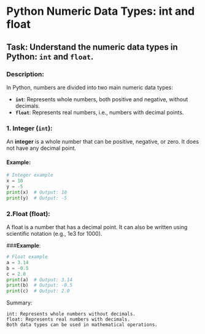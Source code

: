 # Python Numeric Data Types: int and float

## **Task**: Understand the numeric data types in Python: `int` and `float`.

### **Description**:
In Python, numbers are divided into two main numeric data types:
- **`int`**: Represents whole numbers, both positive and negative, without decimals.
- **`float`**: Represents real numbers, i.e., numbers with decimal points.

### **1. Integer (`int`)**:
An **integer** is a whole number that can be positive, negative, or zero. It does not have any decimal point.

#### **Example**:
```python
# Integer example
x = 10
y = -5
print(x)  # Output: 10
print(y)  # Output: -5
```
### 2.Float (float):
A float is a number that has a decimal point. It can also be written using scientific notation (e.g., 1e3 for 1000).

###**Example**:
```python
# Float example
a = 3.14
b = -0.5
c = 2.0
print(a)  # Output: 3.14
print(b)  # Output: -0.5
print(c)  # Output: 2.0
```
Summary:
```
int: Represents whole numbers without decimals.
float: Represents real numbers with decimals.
Both data types can be used in mathematical operations.
